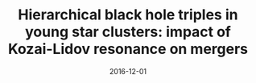---
title: "Hierarchical black hole triples in young star clusters: impact of Kozai-Lidov resonance on mergers"
date: 2016-12-01
publishDate: 2016-12-01T00:00:00.000000Z
authors: ["T. Kimpson", "M. Spera", "M. Mapelli", "and B. Ziosi "]
publication_types: ["2"]
abstract: ""
featured: false
publication: "*MNRAS*"
doi: "10.1093/mnras/stw2085"
links:
  - icon_pack: fab
    icon: twitter
    name: Follow
    url: 'https://twitter.com/Twitter'
---